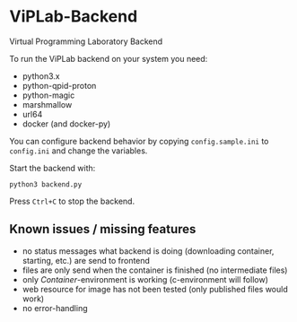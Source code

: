 # ViPLab-Backend
Virtual Programming Laboratory Backend

To run the ViPLab backend on your system you need:

* python3.x
* python-qpid-proton
* python-magic
* marshmallow
* url64
* docker (and docker-py)

You can configure backend behavior by copying ```config.sample.ini``` 
to ```config.ini``` and change the variables.

Start the backend with:

```python3 backend.py```

Press ```Ctrl+C``` to stop the backend.

## Known issues / missing features

* no status messages what backend is doing (downloading container, starting, etc.) are send to frontend
* files are only send when the container is finished (no intermediate files)
* only *Container*-environment is working (c-environment will follow)
* web resource for image has not been tested (only published files would work)
* no error-handling
